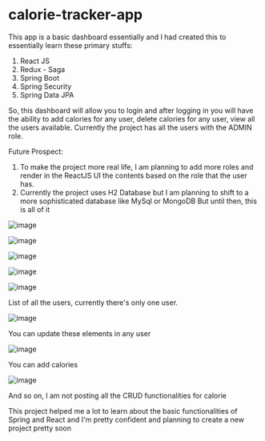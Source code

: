# calorie-tracker-app

This app is a basic dashboard essentially and I had created this to essentially learn these primary stuffs:

1. React JS
2. Redux - Saga
4. Spring Boot
5. Spring Security
6. Spring Data JPA

So, this dashboard will allow you to login and after logging in you will have the ability to add calories for any user, delete calories for any user, view all the users available. Currently the project has all the users with the ADMIN role.


Future Prospect:
1. To make the project more real life, I am planning to add more roles and render in the ReactJS UI the contents based on the role that the user has.
2. Currently the project uses H2 Database but I am planning to shift to a more sophisticated database like MySql or MongoDB
But until then, this is all of it

![image](https://user-images.githubusercontent.com/21972645/112415453-d7f1a900-8d49-11eb-9af7-8f7ceb42f571.png)

![image](https://user-images.githubusercontent.com/21972645/112415524-f2c41d80-8d49-11eb-9f27-c3041ec5c104.png)

![image](https://user-images.githubusercontent.com/21972645/112415602-15eecd00-8d4a-11eb-81fc-f04ba19b086b.png)

![image](https://user-images.githubusercontent.com/21972645/112415637-2737d980-8d4a-11eb-8946-bbc6eb68455c.png)

![image](https://user-images.githubusercontent.com/21972645/112415663-3454c880-8d4a-11eb-8b96-492ad30782b0.png)

List of all the users, currently there's only one user.

![image](https://user-images.githubusercontent.com/21972645/112415700-49c9f280-8d4a-11eb-9577-18de96a00c9b.png)

You can update these elements in any user

![image](https://user-images.githubusercontent.com/21972645/112415759-6b2ade80-8d4a-11eb-91ee-a70df013ff9e.png)

You can add calories

![image](https://user-images.githubusercontent.com/21972645/112415827-957c9c00-8d4a-11eb-8ff1-ffaee0332b35.png)

And so on, I am not posting all the CRUD functionalities for calorie

This project helped me a lot to learn about the basic functionalities of Spring and React and I'm pretty confident and planning to create a new project pretty soon









